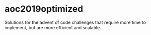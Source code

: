# aoc2019optimized
Solutions for the advent of code challenges that require more time to implement, but are more efficient and scalable.

